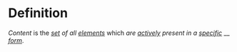 # Definition

_Content_ is the [_set_](https://github.com/gcassel/Modular-Organization-Terminology/blob/master/terms/set.md) _of all_ [_elements_](https://github.com/gcassel/Modular-Organization-Terminology/blob/master/terms/element.md) which _are_ [_actively_](https://github.com/gcassel/Modular-Organization-Terminology/blob/master/terms/active.md) _present in a_ [_specific_](specific.md) __ [_form_](https://github.com/gcassel/Modular-Organization-Terminology/blob/master/terms/form.md).

